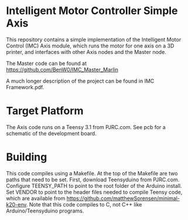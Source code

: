 Intelligent Motor Controller Simple Axis
=====

This repository contains a simple implementation of the Intelligent Motor Control (IMC) Axis module, which runs the motor for one axis on a 3D printer, and interfaces with other Axis nodes and the Master node.

The Master code can be found at https://github.com/BenW0/IMC_Master_Marlin

A much longer description of the project can be found in IMC Framework.pdf.

# Target Platform

The Axis code runs on a Teensy 3.1 from PJRC.com. See pcb for a schematic of the development board.

# Building

This code compiles using a Makefile. At the top of the Makefile are two paths that need to be set. First, download Teensyduino from PJRC.com. Configure TEENSY_PATH to point to the root folder of the Arduino install. Set VENDOR to point to the header files needed to compile Teensy code, which are available from https://github.com/matthewSorensen/minimal-k20-env. Note that this code compiles to C, not C++ like Arduino/Teensyduino programs. 
